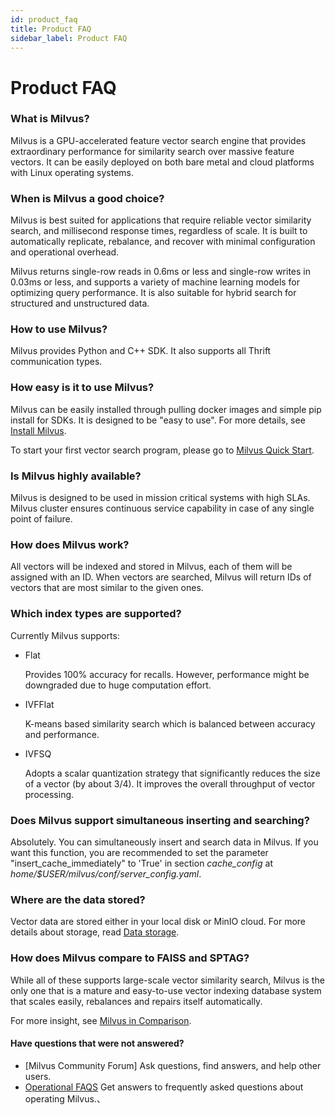 ```yaml
---
id: product_faq
title: Product FAQ
sidebar_label: Product FAQ
---
```


# Product FAQ

### What is Milvus?

Milvus is a GPU-accelerated feature vector search engine that provides extraordinary performance for similarity search over massive feature vectors. It can be easily deployed on both bare metal and cloud platforms with Linux operating systems. 

### When is Milvus a good choice?

Milvus is best suited for applications that require reliable vector similarity search, and millisecond response times, regardless of scale. It is built to automatically replicate, rebalance, and recover with minimal configuration and operational overhead. 

Milvus returns single-row reads in 0.6ms or less and single-row writes in 0.03ms or less, and supports a variety of machine learning models for optimizing query performance. It is also suitable for hybrid search for structured and unstructured data.

### How to use Milvus?

Milvus provides Python and C++ SDK. It also supports all Thrift communication types.

### How easy is it to use Milvus?

Milvus can be easily installed through pulling docker images and simple pip install for SDKs. It is designed to be "easy to use". For more details, see [Install Milvus](userguide/install_milvus.md).

To start your first vector search program, please go to [Milvus Quick Start](Quickstart.md).

### Is Milvus highly available?

Milvus is designed to be used in mission critical systems with high SLAs. Milvus cluster ensures continuous service capability in case of any single point of failure. 

### How does Milvus work?

All vectors will be indexed and stored in Milvus, each of them will be assigned with an ID. When vectors are searched, Milvus will return IDs of vectors that are most similar to the given ones.


### Which index types are supported?

Currently Milvus supports:

- Flat

  Provides 100% accuracy for recalls. However, performance might be downgraded due to huge computation effort. 

- IVFFlat

  K-means based similarity search which is balanced between accuracy and performance.

- IVFSQ

  Adopts a scalar quantization strategy that significantly reduces the size of a vector (by about 3/4). It improves the overall throughput of vector processing.


### Does Milvus support simultaneous inserting and searching?

Absolutely. You can simultaneously insert and search data in Milvus. If you want this function, you are recommended to set the parameter "insert_cache_immediately" to 'True' in section *cache_config* at *home/$USER/milvus/conf/server_config.yaml*.

### Where are the data stored?

Vector data are stored either in your local disk or MinIO cloud. For more details about storage, read [Data storage](userguide/data_storage.md).

### How does Milvus compare to FAISS and SPTAG?

While all of these supports large-scale vector similarity search, Milvus is the only one that is a mature and easy-to-use vector indexing database system that scales easily, rebalances and repairs itself automatically.

For more insight, see [Milvus in Comparison](reference/comparison.md). 

#### Have questions that were not answered?

- [Milvus Community Forum] Ask questions, find answers, and help other users.
- [Operational FAQS](operational_faq.md) Get answers to frequently asked questions about operating Milvus.、

